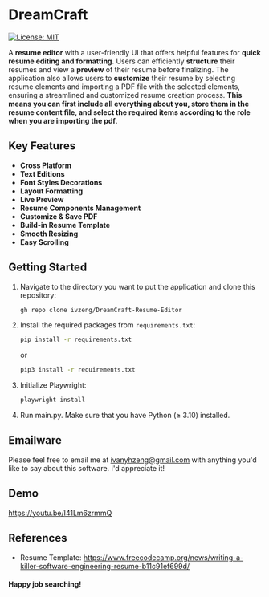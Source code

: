 # DreamCraft
[![License: MIT](https://img.shields.io/badge/License-MIT-yellow.svg)](https://opensource.org/licenses/MIT)

A <b>resume editor</b> with a user-friendly UI that offers helpful features for <b>quick resume editing and formatting</b>. Users can efficiently <b>structure</b> their resumes and view a <b>preview</b> of their resume before finalizing. The application also allows users to <b>customize</b> their resume by selecting resume elements and importing a PDF file with the selected elements, ensuring a streamlined and customized resume creation process. <b>This means you can first include all everything about you, store them in the resume content file, and select the required items according to the role when you are importing the pdf</b>.

## Key Features
- <b>Cross Platform </b>
- <b>Text Editions</b>
- <b>Font Styles Decorations</b>
- <b>Layout Formatting</b>
- <b>Live Preview</b>
- <b>Resume Components Management</b>
- <b>Customize & Save PDF</b>
- <b>Build-in Resume Template</b>
- <b>Smooth Resizing </b>
- <b>Easy Scrolling</b>



## Getting Started

1. Navigate to the directory you want to put the application and clone this repository:
    ```bash
    gh repo clone ivzeng/DreamCraft-Resume-Editor
    ```

2. Install the required packages from `requirements.txt`:
    ```bash
    pip install -r requirements.txt
    ```
    or
    ```bash
    pip3 install -r requirements.txt
    ```
2. Initialize Playwright:
    ```bash
    playwright install
    ```
4. Run main.py. Make sure that you have Python ($\ge$ 3.10) installed.


## Emailware

Please feel free to email me at ivanyhzeng@gmail.com with anything you'd like to say about this software. I'd appreciate it!


## Demo

https://youtu.be/I41Lm6zrmmQ

## References

- Resume Template: https://www.freecodecamp.org/news/writing-a-killer-software-engineering-resume-b11c91ef699d/


#### Happy job searching!
